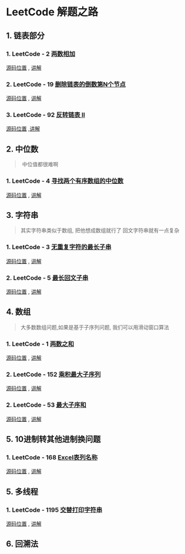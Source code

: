 # LeetCode 解题之路

## 1. 链表部分

### 1. LeetCode - 2 [两数相加](https://leetcode-cn.com/problems/add-two-numbers/)

 [源码位置](./Leet-Code/src/main/java/com/num2) , [讲解](./Leet-Code/src/main/java/com/num2/README.md)


### 2. LeetCode - 19 [删除链表的倒数第N个节点](https://leetcode-cn.com/problems/remove-nth-node-from-end-of-list/)

 [源码位置](./Leet-Code/src/main/java/com/num19) , [讲解](./Leet-Code/src/main/java/com/num19/README.md)


### 3. LeetCode -  92 [反转链表 II](https://leetcode-cn.com/problems/reverse-linked-list-ii/)

 [源码位置](./Leet-Code/src/main/java/com/num92) ,[讲解](./Leet-Code/src/main/java/com/num92/README.md)



## 2. 中位数

> ​	中位值都很难啊
### 1. LeetCode - 4 [寻找两个有序数组的中位数](https://leetcode-cn.com/problems/median-of-two-sorted-arrays/)

 [源码位置](./Leet-Code/src/main/java/com/num4) , [讲解](./Leet-Code/src/main/java/com/num4/README.md)



## 3. 字符串
>   其实字符串类似于数组, 把他想成数组就行了
>   回文字符串就有一点复杂
### 1. LeetCode - 3  [无重复字符的最长子串](https://leetcode-cn.com/problems/longest-substring-without-repeating-characters/)

 [源码位置](./Leet-Code/src/main/java/com/num3) , [讲解](./Leet-Code/src/main/java/com/num3/README.md)

### 2. LeetCode - 5 [最长回文子串](https://leetcode-cn.com/problems/longest-palindromic-substring/)

 [源码位置](./Leet-Code/src/main/java/com/num5) , [讲解](./Leet-Code/src/main/java/com/num5/README.md)   

## 4. 数组
>   大多数数组问题,如果是基于子序列问题, 我们可以用滑动窗口算法

### 1. LeetCode - 1 [两数之和](https://leetcode-cn.com/problems/two-sum/)

 [源码位置](./Leet-Code/src/main/java/com/num1) , [讲解](./Leet-Code/src/main/java/com/num1/README.md)

### 2. LeetCode - 152 [乘积最大子序列](https://leetcode-cn.com/problems/maximum-product-subarray/)

 [源码位置](./Leet-Code/src/main/java/com/num152) , [讲解](./Leet-Code/src/main/java/com/num152/README.md)

### 2. LeetCode - 53 [最大子序和](https://leetcode-cn.com/problems/maximum-subarray/)

 [源码位置](./Leet-Code/src/main/java/com/num53) , [讲解](./Leet-Code/src/main/java/com/num53/README.md) 


## 5. 10进制转其他进制换问题

### 1. LeetCode - 168 [Excel表列名称](https://leetcode-cn.com/problems/excel-sheet-column-title)    
 [源码位置](./Leet-Code/src/main/java/com/num168) , [讲解](./Leet-Code/src/main/java/com/num168/README.md)


## 5. 多线程

### 1. LeetCode - 1195 [交替打印字符串](https://leetcode-cn.com/problems/fizz-buzz-multithreaded/)

 [源码位置](./Leet-Code/src/main/java/com/num1195) , [讲解](./Leet-Code/src/main/java/com/num1195/README.md)


## 6. 回溯法

